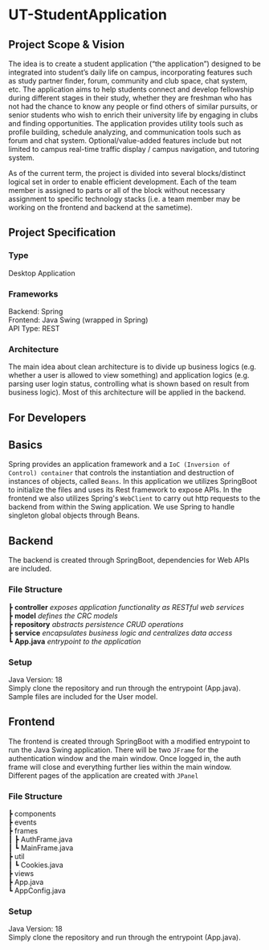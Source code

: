 # UT-StudentApplication

## Project Scope & Vision

The idea is to create a student application (“the application”) designed to be integrated into student’s daily life on campus, incorporating features such as study partner finder, forum, community and club space, chat system, etc. The application aims to help students connect and develop fellowship during different stages in their study, whether they are freshman who has not had the chance to know any people or find others of similar pursuits, or senior students who wish to enrich their university life by engaging in clubs and finding opportunities. The application provides utility tools such as profile building, schedule analyzing, and communication tools such as forum and chat system. Optional/value-added features include but not limited to campus real-time traffic display / campus navigation, and tutoring system.

As of the current term, the project is divided into several blocks/distinct logical set in order to enable efficient development. Each of the team member is assigned to parts or all of the block without necessary assignment to specific technology stacks (i.e. a team member may be working on the frontend and backend at the sametime).

## Project Specification

### Type
Desktop Application

### Frameworks
Backend: Spring \
Frontend: Java Swing (wrapped in Spring) \
API Type: REST

### Architecture
The main idea about clean architecture is to divide up business logics (e.g. whether a user is allowed to view something) and application logics (e.g. parsing user login status, controlling what is shown based on result from business logic). Most of this architecture will be applied in the backend.


## For Developers

## Basics
Spring provides an application framework and a `IoC (Inversion of Control) container` that controls the instantiation and destruction of instances of objects, called `Beans`. In this application we utilizes SpringBoot to initialize the files and uses its Rest framework to expose APIs. In the frontend we also utilizes Spring's `WebClient` to carry out http requests to the backend from within the Swing application. We use Spring to handle singleton global objects through Beans.

## Backend
The backend is created through SpringBoot, dependencies for Web APIs are included.

### File Structure
 ┣ **controller** *exposes application functionality as RESTful web services* \
 ┣ **model** *defines the CRC models* \
 ┣ **repository** *abstracts persistence CRUD operations* \
 ┣ **service** *encapsulates business logic and centralizes data access* \
 ┗ **App.java** *entrypoint to the application*

### Setup
Java Version: 18 \
Simply clone the repository and run through the entrypoint (App.java). Sample files are included for the User model.

## Frontend
The frontend is created through SpringBoot with a modified entrypoint to run the Java Swing application. There will be two `JFrame` for the authentication window and the main window. Once logged in, the auth frame will close and everything further lies within the main window. Different pages of the application are created with `JPanel`

### File Structure
 ┣ components \
 ┣ events \
 ┣ frames \
 ┃ ┣ AuthFrame.java \
 ┃ ┗ MainFrame.java \
 ┣ util \
 ┃ ┗ Cookies.java \
 ┣ views \
 ┣ App.java \
 ┗ AppConfig.java

### Setup
Java Version: 18 \
Simply clone the repository and run through the entrypoint (App.java). 


